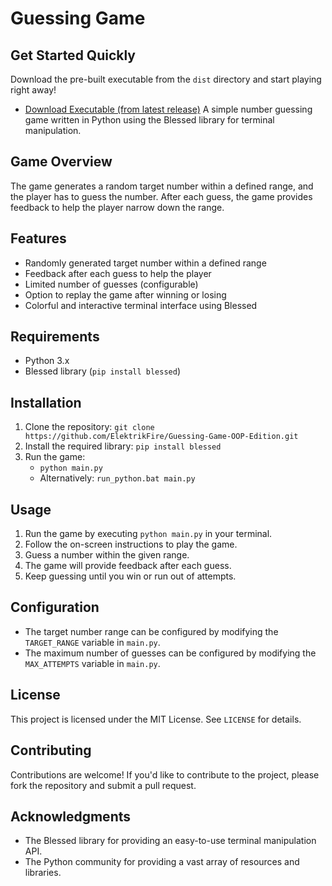 

**Guessing Game**
================

**Get Started Quickly**
--------------------

Download the pre-built executable from the `dist` directory and start playing right away!

* [Download Executable (from latest release)](https://github.com/ElektrikFire/Guessing-Game-OOP-Edition/releases/latest/download/Guessing_Game.exe)
A simple number guessing game written in Python using the Blessed library for terminal manipulation.

**Game Overview**
---------------

The game generates a random target number within a defined range, and the player has to guess the number. After each guess, the game provides feedback to help the player narrow down the range.

**Features**
------------

* Randomly generated target number within a defined range
* Feedback after each guess to help the player
* Limited number of guesses (configurable)
* Option to replay the game after winning or losing
* Colorful and interactive terminal interface using Blessed

**Requirements**
---------------

* Python 3.x
* Blessed library (`pip install blessed`)

**Installation**
------------

1. Clone the repository: `git clone https://github.com/ElektrikFire/Guessing-Game-OOP-Edition.git`
2. Install the required library: `pip install blessed`
3. Run the game:
	* `python main.py`
	* Alternatively: `run_python.bat main.py`

**Usage**
-----

1. Run the game by executing `python main.py` in your terminal.
2. Follow the on-screen instructions to play the game.
3. Guess a number within the given range.
4. The game will provide feedback after each guess.
5. Keep guessing until you win or run out of attempts.

**Configuration**
-------------

* The target number range can be configured by modifying the `TARGET_RANGE` variable in `main.py`.
* The maximum number of guesses can be configured by modifying the `MAX_ATTEMPTS` variable in `main.py`.

**License**
-------

This project is licensed under the MIT License. See `LICENSE` for details.

**Contributing**
------------

Contributions are welcome! If you'd like to contribute to the project, please fork the repository and submit a pull request.

**Acknowledgments**
---------------

* The Blessed library for providing an easy-to-use terminal manipulation API.
* The Python community for providing a vast array of resources and libraries.
